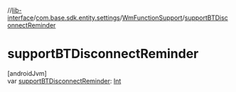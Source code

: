 //[lib-interface](../../../index.md)/[com.base.sdk.entity.settings](../index.md)/[WmFunctionSupport](index.md)/[supportBTDisconnectReminder](support-b-t-disconnect-reminder.md)

# supportBTDisconnectReminder

[androidJvm]\
var [supportBTDisconnectReminder](support-b-t-disconnect-reminder.md): [Int](https://kotlinlang.org/api/latest/jvm/stdlib/kotlin/-int/index.html)
